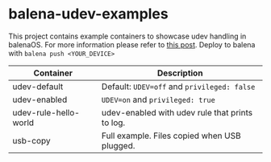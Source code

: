 # balena-udev-examples

This project contains example containers to showcase udev handling in balenaOS.
For more information please refer to [this post](https://medium.com/@tomasmigone/hot-plugging-usb-devices-in-balenaos-5dca4b05ca7e).
Deploy to balena with ```balena push <YOUR_DEVICE>```

| Container  | Description |
| ------------- | ------------- |
| udev-default  | Default: ```UDEV=off``` and ```privileged: false```  |
| udev-enabled  | ```UDEV=on``` and ```privileged: true```  |
| udev-rule-hello-world  | udev-enabled with udev rule that prints to log.  |
| usb-copy  | Full example. Files copied when USB plugged. |
